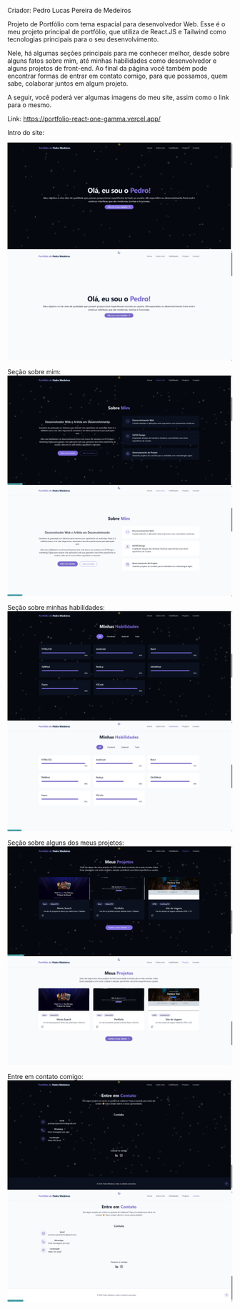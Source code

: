 Criador: Pedro Lucas Pereira de Medeiros

Projeto de Portfólio com tema espacial para desenvolvedor Web. Esse é o meu projeto principal de portfólio, que utiliza de React.JS e Tailwind como tecnologias principais para o seu desenvolvimento.

Nele, há algumas seções principais para me conhecer melhor, desde sobre alguns fatos sobre mim, até minhas habilidades como desenvolvedor e alguns projetos de front-end. Ao final da página você também pode encontrar formas de entrar em contato comigo, para que possamos, quem sabe, colaborar juntos em algum projeto. 

A seguir, você poderá ver algumas imagens do meu site, assim como o link para o mesmo.

Link: https://portfolio-react-one-gamma.vercel.app/

Intro do site: 

![alt text](image.png)
![alt text](image-1.png)

Seção sobre mim:
![alt text](image-2.png)
![alt text](image-3.png)

Seção sobre minhas habilidades:
![alt text](image-4.png)
![alt text](image-5.png)

Seção sobre alguns dos meus projetos:
![alt text](image-6.png)
![alt text](image-7.png)

Entre em contato comigo:
![alt text](image-8.png)
![alt text](image-9.png)
